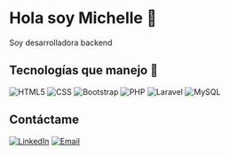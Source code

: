 # Hola soy Michelle 👋

Soy desarrolladora backend

## Tecnologías que manejo 🚀

![HTML5](https://img.shields.io/badge/-HTML5-333333?style=flat&logo=html5) 
![CSS](https://img.shields.io/badge/-CSS-333333?style=flat&logo=css)
![Bootstrap](https://img.shields.io/badge/-Bootstrap-333333?style=flat&logo=bootstrap)
![PHP](https://img.shields.io/badge/-PHP-333333?style=flat&logo=php)
![Laravel](https://img.shields.io/badge/-Laravel-333333?style=flat&logo=laravel)
![MySQL](https://img.shields.io/badge/-MySQL-333333?style=flat&logo=mysql)

## Contáctame

<a href="https://www.linkedin.com/in/michelle-fericelli-559155181/"><img alt="LinkedIn" src="https://img.shields.io/badge/LinkedIn-Michelle%20Fericelli-blue?style=flat-square&logo=linkedin"></a>
<a href="michellefe21@gmail.com"><img alt="Email" src="https://img.shields.io/badge/Gmail-michellefe21@gmail.com-blue?style=flat-square&logo=gmail"></a>
